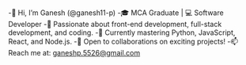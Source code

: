 -👋 Hi, I’m Ganesh (@ganesh11-p)
-🎓 MCA Graduate | 💻 Software Developer
-🚀 Passionate about front-end development, full-stack development, and coding.
-🌱 Currently mastering Python, JavaScript, React, and Node.js.
-🤝 Open to collaborations on exciting projects!
-📫 Reach me at: ganeshp.5526@gmail.com
<!---
ganesh11-p/ganesh11-p is a ✨ special ✨ repository because its `README.md` (this file) appears on your GitHub profile.
You can click the Preview link to take a look at your changes.
--->
